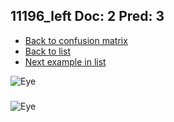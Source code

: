 ## 11196_left Doc: 2 Pred: 3
- [Back to confusion matrix](https://github.com/juliandewit/kaggle_retinopathy/blob/master/matrix.md)
- [Back to list](https://github.com/juliandewit/kaggle_retinopathy/blob/master/lists/23/list.md)
- [Next example in list](https://github.com/juliandewit/kaggle_retinopathy/blob/master/lists/23/11/11206_left.md)

![Eye](https://retinopaty.blob.core.windows.net/size1024/11196_left_2.jpeg)

### 

![Eye]()
